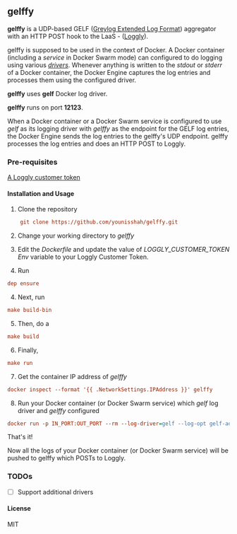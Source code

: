 ## gelffy

**gelffy** is a UDP-based GELF ([Greylog Extended Log Format](http://docs.graylog.org/en/2.2/pages/gelf.html)) aggregator with an HTTP POST hook to the LaaS - ([Loggly](https://www.loggly.com)).

gelffy is supposed to be used in the context of Docker. A Docker container (including a *service* in Docker Swarm mode) can configured to do logging using various *[drivers](https://docs.docker.com/config/containers/logging/configure/#supported-logging-drivers)*. Whenever anything
is written to the *stdout* or *stderr* of a Docker container, the Docker Engine captures the log entries and processes them using the configured driver.

 **gelffy** uses **gelf** Docker log driver.

 **gelffy** runs on port **12123**.

When a Docker container or a Docker Swarm service is configured to use *gelf* as its logging driver with *gelffy* as the endpoint for the GELF log entries,
the Docker Engine sends the log entries to the gelffy's UDP endpoint. gelffy processes the log entries and does an HTTP POST to Loggly.

### Pre-requisites

[A Loggly customer token](https://www.loggly.com/docs/logging-setup/)


#### Installation and Usage

1) Clone the repository
```ini
    git clone https://github.com/younisshah/gelffy.git
```

2) Change your working directory to *gelffy*

3) Edit the *Dockerfile* and update the value of *LOGGLY_CUSTOMER_TOKEN Env* variable to your Loggly Customer Token.

3) Run
```ini
dep ensure
```

4) Next, run
```ini
make build-bin
```

5) Then, do a
```ini
make build
```

6) Finally,
```ini
make run
```

7) Get the container IP address of *gelffy*
```ini
docker inspect --format '{{ .NetworkSettings.IPAddress }}' gelffy
```

8) Run your Docker container (or Docker Swarm service) which *gelf* log driver and *gelffy* configured
```ini
docker run -p IN_PORT:OUT_PORT --rm --log-driver=gelf --log-opt gelf-address=udp://GELFFY_CONTAINER_IP_ADDRESS:12123 --log-opt gelf-compression-type=none IMAGE_NAME:TAG
```

That's it!

Now all the logs of your Docker container (or Docker Swarm service) will be pushed to gelffy which POSTs to Loggly.

### TODOs
- [ ] Support additional drivers


#### License

MIT
